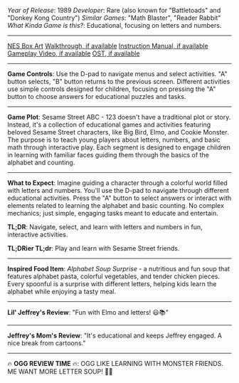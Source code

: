 *Year of Release*: 1989
*Developer*: Rare (also known for "Battletoads" and "Donkey Kong Country")
*Similar Games*: "Math Blaster", "Reader Rabbit"
*What Kinda Game is this?*: Educational, focusing on letters and numbers.

---
[NES Box Art](https://www.google.com/search?tbm=isch&q=NES+Box+Art+Sesame+Street+ABC+-+123) 
[Walkthrough, if available](https://www.google.com/search?q=Walkthrough+NES+Sesame+Street+ABC+-+123)
[Instruction Manual, if available](https://www.google.com/search?q=NES+Instruction+Manual+Sesame+Street+ABC+-+123)
[Gameplay Video, if available](https://www.youtube.com/results?search_query=gameplay+NES+Sesame+Street+ABC+-+123) 
[OST, if available](https://www.youtube.com/results?search_query=gameplay+NES+Sesame+Street+ABC+-+123+OST)

- - -
**Game Controls**:
Use the D-pad to navigate menus and select activities. "A" button selects, "B" button returns to the previous screen. Different activities use simple controls designed for children, focusing on pressing the "A" button to choose answers for educational puzzles and tasks.

- - -
**Game Plot**: 
Sesame Street ABC - 123 doesn't have a traditional plot or story. Instead, it's a collection of educational games and activities featuring beloved Sesame Street characters, like Big Bird, Elmo, and Cookie Monster. The purpose is to teach young players about letters, numbers, and basic math through interactive play. Each segment is designed to engage children in learning with familiar faces guiding them through the basics of the alphabet and counting.

- - -
**What to Expect**: 
Imagine guiding a character through a colorful world filled with letters and numbers. You'll use the D-pad to navigate through different educational activities. Press the "A" button to select answers or interact with elements related to learning the alphabet and basic counting. No complex mechanics; just simple, engaging tasks meant to educate and entertain. 

**TL;DR**: Navigate, select, and learn with letters and numbers in fun, interactive activities.

**TL;DRier TL;dr**: Play and learn with Sesame Street friends.

---
**Inspired Food Item**: *Alphabet Soup Surprise* - a nutritious and fun soup that features alphabet pasta, colorful vegetables, and tender chicken pieces. Every spoonful is a surprise with different letters, helping kids learn the alphabet while enjoying a tasty meal.

---
**Lil' Jeffrey's Review**: "Fun with Elmo and letters! 😃📚"

---
**Jeffrey's Mom's Review**: "It's educational and keeps Jeffrey engaged. A nice break from cartoons."

---
🔥 **OGG REVIEW TIME** 🔥: OGG LIKE LEARNING WITH MONSTER FRIENDS. ME WANT MORE LETTER SOUP! 🍲🔤
